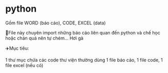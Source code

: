 # python
Gồm file WORD (báo cáo), CODE, EXCEL (data)

🫵File này chuyên import những báo cáo liên quan đến python và chế học hoặc chán quá nên tự chém... Hơi gà

✈️Mục tiêu:

1 thư mục chứa các code thư viện thường dùng
1 file báo cáo, 1 file code, 1 file excel (nếu có)
